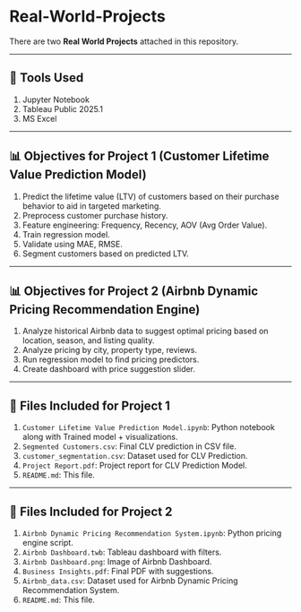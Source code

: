 # Real-World-Projects
There are two **Real World Projects** attached in this repository.

---

## 🧰 Tools Used
1. Jupyter Notebook
2. Tableau Public 2025.1
3. MS Excel

---

## 📊 Objectives for Project 1 (Customer Lifetime Value Prediction Model)
1. Predict the lifetime value (LTV) of customers based on their purchase behavior to aid in targeted marketing.
2. Preprocess customer purchase history.
3. Feature engineering: Frequency, Recency, AOV (Avg Order Value).
4. Train regression model.
5. Validate using MAE, RMSE.
6. Segment customers based on predicted LTV.

---

## 📊 Objectives for Project 2 (Airbnb Dynamic Pricing Recommendation Engine)
1. Analyze historical Airbnb data to suggest optimal pricing based on location, season, and listing quality.
2. Analyze pricing by city, property type, reviews.
3. Run regression model to find pricing predictors.
4. Create dashboard with price suggestion slider.

---

## 📂 Files Included for Project 1
1. `Customer Lifetime Value Prediction Model.ipynb`: Python notebook along with Trained model + visualizations.
2. `Segmented Customers.csv`: Final CLV prediction in CSV file.
3. `customer_segmentation.csv`: Dataset used for CLV Prediction.
4. `Project Report.pdf`: Project report for CLV Prediction Model.
5. `README.md`: This file.

---

## 📂 Files Included for Project 2
1. `Airbnb Dynamic Pricing Recommendation System.ipynb`: Python pricing engine script.
2. `Airbnb Dashboard.twb`: Tableau dashboard with filters.
3. `Airbnb Dashboard.png`: Image of Airbnb Dashboard.
4. `Business Insights.pdf`: Final PDF with suggestions.
5. `Airbnb_data.csv`: Dataset used for Airbnb Dynamic Pricing Recommendation System.
6. `README.md`: This file.
